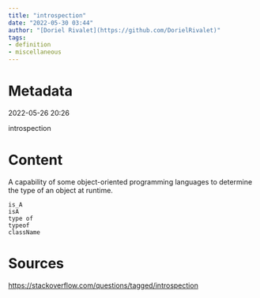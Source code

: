 ```yaml
---
title: "introspection"
date: "2022-05-30 03:44"
author: "[Doriel Rivalet](https://github.com/DorielRivalet)"
tags:
- definition
- miscellaneous
---
```



# Metadata
2022-05-26 20:26

introspection

# Content
A capability of some object-oriented programming languages to determine the type of an object at runtime.

```text
is_A
isA
type of
typeof
className
```

# Sources
https://stackoverflow.com/questions/tagged/introspection